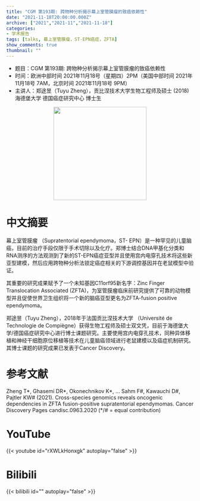 ```yaml
---
title: "CGM 第193期: 跨物种分析揭示幕上室管膜瘤的致癌依赖性"
date: "2021-11-18T20:00:00.000Z"
archive: ["2021","2021-11","2021-11-18"]
categories:
- 学术报告
tags: [talks, 幕上室管膜瘤，ST-EPN癌症，ZFTA]
show_comments: true
thumbnail: ""
---
```


- 题目：CGM 第193期: 跨物种分析揭示幕上室管膜瘤的致癌依赖性
- 时间：欧洲中部时间 2021年11月18号（星期四）2PM（美国中部时间 2021年11月18号 7AM，北京时间 2021年11月18号 9PM）
- 主讲人：郑途昱（Tuyu Zheng），贡比涅技术大学生物工程师及硕士 (2018) 海德堡大学 德国癌症研究中心 博士生
<div align="center">
<img src="https://i.ibb.co/WfRp3PC/Zheng-6b.jpg" height=250>
</div>

# 中文摘要

幕上室管膜瘤 （Supratentorial ependymoma，ST- EPN）是一种罕见的儿童脑癌，目前的治疗手段仅限于手术切除以及化疗。郑博士结合DNA甲基化分类和RNA测序的方法观测到了新的ST-EPN癌症亚型并且使用宫内电穿孔技术将这些新亚型建模，然后应用跨物种分析法锁定癌症相关的下游调控基因并在老鼠模型中验证。


其重要的研究成果赋予了一个未知基因C11orf95新名字：Zinc Finger Translocation Associated (ZFTA)，为室管膜瘤临床前研究提供了可靠的动物模型并且促使世界卫生组织将一个新的脑癌亚型更名为ZFTA-fusion positive ependymoma。


郑途昱（Tuyu Zheng），2018年于法国贡比涅技术大学 （Université de Technologie de Compiègne）获得生物工程师及硕士双文凭，目前于海德堡大学/德国癌症研究中心进行博士课题研究。主要使用宫内电穿孔技术，同种异体移植和神经干细胞原位移植等技术在儿童脑癌领域进行老鼠建模以及癌症机制研究。其博士课题的研究成果已发表于Cancer Discovery。


# 参考文献
Zheng T*, Ghasemi DR*, Okonechnikov K*, ... Sahm F#, Kawauchi D#, Pajtler KW# (2021). Cross-species genomics reveals oncogenic dependencies in ZFTA fusion-positive supratentorial ependymomas. Cancer Discovery Pages candisc.0963.2020 (*/# = equal contribution) 

# YouTube

{{< youtube id="rXWLkHonxgk" autoplay="false" >}}

# Bilibili

{{< bilibili id="" autoplay="false" >}}
